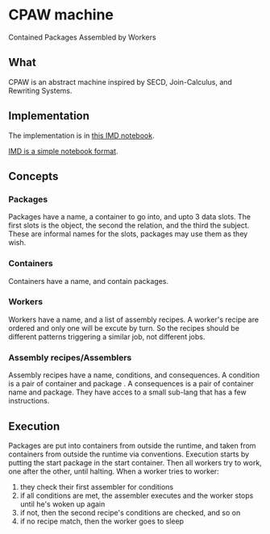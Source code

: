 # CPAW machine

Contained Packages Assembled by Workers

## What

CPAW is an abstract machine inspired by SECD, Join-Calculus, and Rewriting Systems.

## Implementation

The implementation is in [this IMD notebook](./cpaw.md).

[IMD is a simple notebook format](https://github.com/florianfmmartin/imd).

## Concepts

### Packages

Packages have a name, a container to go into, and upto 3 data slots.
The first slots is the object, the second the relation, and the third the subject.
These are informal names for the slots, packages may use them as they wish.

### Containers

Containers have a name, and contain packages.

### Workers

Workers have a name, and a list of assembly recipes.
A worker's recipe are ordered and only one will be excute by turn.
So the recipes should be different patterns triggering a similar job,
not different jobs.

### Assembly recipes/Assemblers

Assembly recipes have a name, conditions, and consequences.
A condition is a pair of container and package .
A consequences is a pair of container name and package.
They have acces to a small sub-lang that has a few instructions.

## Execution

Packages are put into containers from outside the runtime, and taken from containers from outside the runtime via conventions.
Execution starts by putting the start package in the start container.
Then all workers try to work, one after the other, until halting.
When a worker tries to worker:
1. they check their first assembler for conditions
2. if all conditions are met, the assembler executes and the worker stops until he's woken up again
3. if not, then the second recipe's conditions are checked, and so on
4. if no recipe match, then the worker goes to sleep

